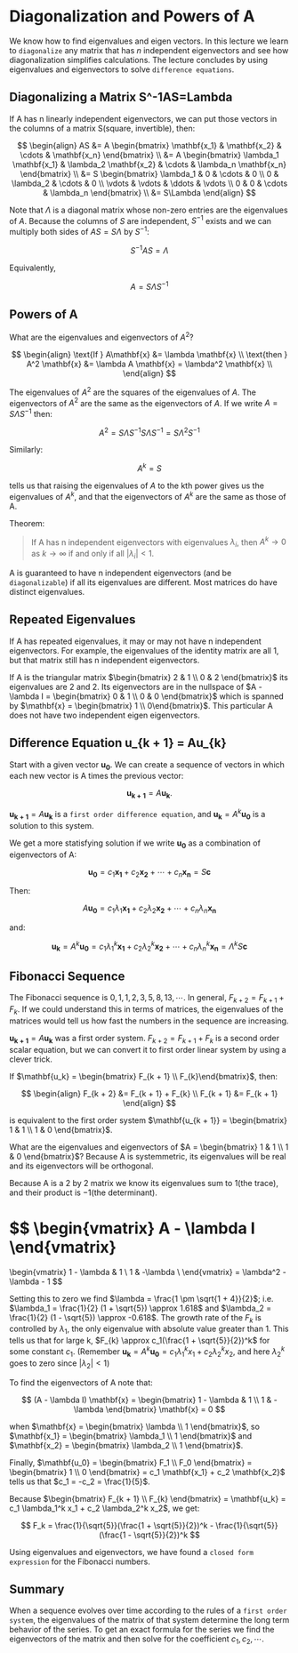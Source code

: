 # Diagonalization and Powers of A

We know how to find eigenvalues and eigen vectors. In this lecture we learn to `diagonalize` any matrix that has $n$ independent eigenvectors and see how diagonalization simplifies calculations. The lecture concludes by using eigenvalues and eigenvectors to solve `difference equations`.

## Diagonalizing a Matrix S^-1AS=Lambda

If A has n linearly independent eigenvectors, we can put those vectors in the columns of a matrix S(square, invertible), then:

$$
\begin{align}
AS &= A \begin{bmatrix} \mathbf{x_1} & \mathbf{x_2} & \cdots & \mathbf{x_n} \end{bmatrix} \\
   &= A \begin{bmatrix} \lambda_1 \mathbf{x_1} & \lambda_2 \mathbf{x_2} & \cdots & \lambda_n \mathbf{x_n} \end{bmatrix} \\
   &= S \begin{bmatrix} \lambda_1 & 0 & \cdots & 0 \\ 0 & \lambda_2 & \cdots & 0 \\ \vdots & \vdots & \ddots & \vdots \\ 0 & 0 & \cdots & \lambda_n \end{bmatrix} \\
   &= S\Lambda
\end{align}
$$

Note that $\Lambda$ is a diagonal matrix whose non-zero entries are the eigenvalues of $A$. Because the columns of $S$ are independent, $S^{-1}$ exists and we can multiply both sides of $AS = S \Lambda$ by $S^{-1}$:

$$
S^{-1} AS = \Lambda
$$

Equivalently,

$$
A = S \Lambda S^{-1}
$$

## Powers of A

What are the eigenvalues and eigenvectors of $A^2$?

$$
\begin{align}
\text{If } A\mathbf{x} &= \lambda \mathbf{x} \\
\text{then } A^2 \mathbf{x} &= \lambda A \mathbf{x} = \lambda^2 \mathbf{x} \\
\end{align}
$$

The eigenvalues of $A^2$ are the squares of the eigenvalues of $A$. The eigenvectors of $A^2$ are the same as the eigenvectors of $A$. If we write $A = S \Lambda S^{-1}$ then:

$$
A^2 = S \Lambda S^{-1} S \Lambda S^{-1} = S \Lambda^2 S^{-1}
$$

Similarly:

$$
A^k = S
$$

tells us that raising the eigenvalues of $A$ to the kth power gives us the eigenvalues of $A^k$, and that the eigenvectors of $A^k$ are the same as those of A.

Theorem:

> If A has n independent eigenvectors with eigenvalues $\lambda_i$, then $A^{k} \to 0$ as $k \to \infty$ if and only if all $|\lambda_i| < 1$.

A is guaranteed to have n independent eigenvectors (and be `diagonalizable`) if all its eigenvalues are different. Most matrices do have distinct eigenvalues.

## Repeated Eigenvalues

If A has repeated eigenvalues, it may or may not have n independent eigenvectors. For example, the eigenvalues of the identity matrix are all 1, but that matrix still has n independent eigenvectors.

If A is the triangular matrix $\begin{bmatrix} 2 & 1 \\ 0 & 2 \end{bmatrix}$ its eigenvalues are 2 and 2. Its eigenvectors are in the nullspace of $A - \lambda I = \begin{bmatrix} 0 & 1 \\ 0 & 0 \end{bmatrix}$ which is spanned by $\mathbf{x} = \begin{bmatrix} 1 \\ 0\end{bmatrix}$. This particular A does not have two independent eigen eigenvectors.

## Difference Equation u_{k + 1} = Au_{k}

Start with a given vector $\mathbf{u_0}$. We can create a sequence of vectors in which each new vector is A times the previous vector:

$$
\mathbf{u_{k + 1}} = A \mathbf{u_{k}}.
$$

$\mathbf{u_{k + 1}} = A \mathbf{u_k}$ is a `first order difference equation`, and $\mathbf{u_k} = A^k \mathbf{u_0}$ is a solution to this system.

We get a more statisfying solution if we write $\mathbf{u_0}$ as a combination of eigenvectors of A:

$$
\mathbf{u_0} = c_1 \mathbf{x_1} + c_2 \mathbf{x_2} + \cdots + c_n \mathbf{x_n} = S \mathbf{c}
$$

Then:

$$
A \mathbf{u_0} = c_1 \lambda_1 \mathbf{x_1} + c_2 \lambda_2 \mathbf{x_2} + \cdots + c_n \lambda_n \mathbf{x_n}
$$

and:

$$
\mathbf{u_k} = A^k \mathbf{u_0} = c_1 \lambda_1^k \mathbf{x_1} + c_2 \lambda_2^k \mathbf{x_2} + \cdots + c_n \lambda_n^k \mathbf{x_n} = \Lambda^k S \mathbf{c}
$$

## Fibonacci Sequence

The Fibonacci sequence is $0, 1, 1, 2, 3, 5, 8, 13, \cdots$. In general, $F_{k + 2} = F_{k + 1} + F_{k}$. If we could understand this in terms of matrices, the eigenvalues of the matrices would tell us how fast the numbers in the sequence are increasing.

$\mathbf{u_{k + 1}} = A \mathbf{u_{k}}$ was a first order system. $F_{k + 2} = F_{k + 1} + F_{k}$ is a second order scalar equation, but we can convert it to first order linear system by using a clever trick.

If $\mathbf{u_k} = \begin{bmatrix} F_{k + 1} \\ F_{k}\end{bmatrix}$, then:

$$
\begin{align}
F_{k + 2} &= F_{k + 1} + F_{k} \\
F_{k + 1} &= F_{k + 1}
\end{align}
$$

is equivalent to the first order system $\mathbf{u_{k + 1}} = \begin{bmatrix} 1 & 1 \\ 1 & 0 \end{bmatrix}$.

What are the eigenvalues and eigenvectors of $A = \begin{bmatrix} 1 & 1 \\ 1 & 0 \end{bmatrix}$? Because A is systemmetric, its eigenvalues will be real and its eigenvectors will be orthogonal.

Because A is a 2 by 2 matrix we know its eigenvalues sum to 1(the trace), and their product is $-1$(the determinant).

$$
\begin{vmatrix}
A - \lambda I
\end{vmatrix}
=
\begin{vmatrix}
1 - \lambda & 1 \\
1 & -\lambda \\
\end{vmatrix}
= \lambda^2 - \lambda - 1
$$

Setting this to zero we find $\lambda = \frac{1 \pm \sqrt{1 + 4}}{2}$; i.e. $\lambda_1 = \frac{1}{2} (1 + \sqrt{5}) \approx 1.618$ and $\lambda_2 = \frac{1}{2} (1 - \sqrt{5}) \approx -0.618$. The growth rate of the $F_k$ is controlled by $\lambda_1$, the only eigenvalue with absolute value greater than 1. This tells us that for large k, $F_{k} \approx c_1(\frac{1 + \sqrt{5}}{2})^k$ for some constant $c_1$. (Remember $\mathbf{u_k} = A^k \mathbf{u_0} = c_1 \lambda_1^k x_1 + c_2 \lambda_2^k x_2$, and here $\lambda_2^k$ goes to zero since $|\lambda_2| < 1$)

To find the eigenvectors of A note that:

$$
(A - \lambda I) \mathbf{x} = \begin{bmatrix} 1 - \lambda & 1 \\ 1 & -\lambda \end{bmatrix} \mathbf{x} = 0
$$

when $\mathbf{x} = \begin{bmatrix} \lambda \\ 1 \end{bmatrix}$, so $\mathbf{x_1} = \begin{bmatrix} \lambda_1 \\ 1 \end{bmatrix}$ and $\mathbf{x_2} = \begin{bmatrix} \lambda_2 \\ 1 \end{bmatrix}$.

Finally, $\mathbf{u_0} = \begin{bmatrix} F_1 \\ F_0 \end{bmatrix} = \begin{bmatrix} 1 \\ 0 \end{bmatrix} = c_1 \mathbf{x_1} + c_2 \mathbf{x_2}$ tells us that $c_1 = -c_2 = \frac{1}{5}$.

Because $\begin{bmatrix} F_{k + 1} \\ F_{k} \end{bmatrix} = \mathbf{u_k} = c_1 \lambda_1^k x_1 + c_2 \lambda_2^k x_2$, we get:

$$
F_k = \frac{1}{\sqrt{5}}(\frac{1 + \sqrt{5}}{2})^k - \frac{1}{\sqrt{5}}(\frac{1 - \sqrt{5}}{2})^k
$$

Using eigenvalues and eigenvectors, we have found a `closed form expression` for the Fibonacci numbers.

## Summary

When a sequence evolves over time according to the rules of a `first order system`, the eigenvalues of the matrix of that system determine the long term behavior of the series. To get an exact formula for the series we find the eigenvectors of the matrix and then solve for the coefficient $c_1, c_2, \cdots$.
